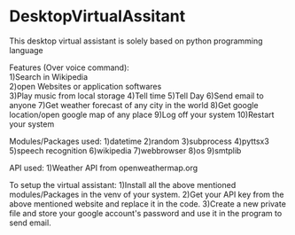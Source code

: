 # DesktopVirtualAssitant
This desktop virtual assistant is solely based on python programming language <br>

Features (Over voice command):<br>
1)Search in Wikipedia<br>
2)open Websites or application softwares<br>
3)Play music from local storage
4)Tell time
5)Tell Day
6)Send email to anyone 
7)Get weather forecast of any city in the world
8)Get google location/open google map of any place
9)Log off your system
10)Restart your system

Modules/Packages used:
1)datetime
2)random
3)subprocess
4)pyttsx3
5)speech recognition
6)wikipedia
7)webbrowser
8)os
9)smtplib

API used:
1)Weather API from openweathermap.org

To setup the virtual assistant:
1)Install all the above mentioned modules/Packages in the venv of your system.
2)Get your API key from the above mentioned website and replace it in the code.
3)Create a new private file and store your google account's password and use it in the program to send email. 
